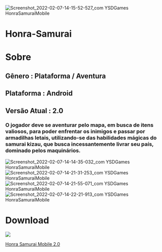 ![Screenshot_2022-02-07-14-15-52-527_com YSDGames HonraSamuraiMobile](https://user-images.githubusercontent.com/79441853/152842665-45328d7d-3c19-4b0d-bc16-cddfc81e68e6.jpg)

<h1>Honra-Samurai</h1>

# Sobre

<h2>Gênero : Plataforma / Aventura</h2>
<h2>Plataforma : Android</h2>
<h2>Versão Atual : 2.0</h2>

<h3>O jogador deve se aventurar pelo mapa, em busca de itens valiosos, para poder enfrentar os inimigos e passar por armadilhas letais, utilizando-se das habilidades mágicas do samurai kizau, que busca incessantemente livrar seu país, dominado pelos maquinários.</h3>

![Screenshot_2022-02-07-14-14-35-032_com YSDGames HonraSamuraiMobile](https://user-images.githubusercontent.com/79441853/152844520-d0e95344-f639-4661-876a-f0f8df62e74b.jpg)
![Screenshot_2022-02-07-14-21-31-253_com YSDGames HonraSamuraiMobile](https://user-images.githubusercontent.com/79441853/152844898-e2425888-d167-4ee1-b6ea-8d84cb9b891a.jpg)
![Screenshot_2022-02-07-14-21-55-071_com YSDGames HonraSamuraiMobile](https://user-images.githubusercontent.com/79441853/152845664-ac195dbb-9a92-466e-bc70-7ebfa4d0f4cd.jpg)
![Screenshot_2022-02-07-14-22-21-913_com YSDGames HonraSamuraiMobile](https://user-images.githubusercontent.com/79441853/152846304-7509dcb0-4f05-4391-b484-8d3398fe99cd.jpg)

# Download
![](https://img.shields.io/badge/Android-3DDC84?style=for-the-badge&logo=android&logoColor=white)

<a href="https://docs.google.com/uc?export=download&id=1SpS68-axu2VWRV7n9EbNnGEzH9glIx9A">Honra Samurai Mobile 2.0</a>
